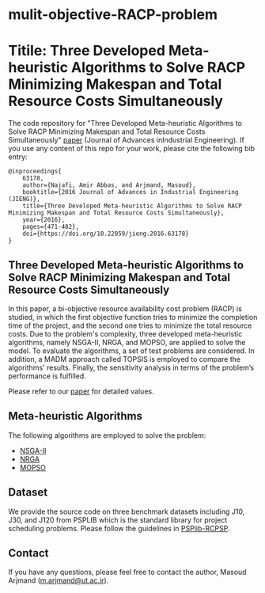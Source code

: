 # mulit-objective-RACP-problem

# Titile: Three Developed Meta-heuristic Algorithms to Solve RACP Minimizing Makespan and Total Resource Costs Simultaneously

The code repository for "Three Developed Meta-heuristic Algorithms to Solve RACP Minimizing Makespan and Total Resource Costs Simultaneously" [paper](https://aie.ut.ac.ir/article_63178.html) (Journal of Advances inIndustrial Engineering). If you use any content of this repo for your work, please cite the following bib entry:
  
    @inproceedings{
        63178,
        author={Najafi, Amir Abbas, and Arjmand, Masoud},
        booktitle={2016 Journal of Advances in Industrial Engineering (JIENG)}, 
        title={Three Developed Meta-heuristic Algorithms to Solve RACP Minimizing Makespan and Total Resource Costs Simultaneously}, 
        year={2016},
        pages={471-482},
        doi={https://doi.org/10.22059/jieng.2016.63178}
    }

## Three Developed Meta-heuristic Algorithms to Solve RACP Minimizing Makespan and Total Resource Costs Simultaneously

In this paper, a bi-objective resource availability cost problem (RACP) is studied, in which the first objective function tries to minimize the completion time of the project, and the second one tries to minimize the total resource costs. Due to the problem's complexity, three developed meta-heuristic algorithms, namely NSGA-II, NRGA, and MOPSO, are applied to solve the model. To evaluate the algorithms, a set of test problems are considered. In addition, a MADM approach called TOPSIS is employed to compare the algorithms' results. Finally, the sensitivity analysis in terms of the problem’s performance is fulfilled.


Please refer to our [paper](https://aie.ut.ac.ir/article_63178.html) for detailed values.

## Meta-heuristic Algorithms

The following algorithms are employed to solve the problem:

- [NSGA-II](https://ieeexplore.ieee.org/document/996017)
- [NRGA](https://ieeexplore.ieee.org/document/4631093)
- [MOPSO](https://ieeexplore.ieee.org/document/1004388)



## Dataset
We provide the source code on three benchmark datasets including J10, J30, and J120 from PSPLIB which is the standard library for project scheduling problems. Please follow the guidelines in [PSPlib-RCPSP](https://www.om-db.wi.tum.de/psplib/getdata_sm.html).

    
## Contact 
If you have any questions, please feel free to contact the author, Masoud Arjmand (m.arjmand@ut.ac.ir). 
